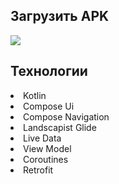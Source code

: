 
<h2><span itemprop = "name"> Загрузить APK</span> <a href="https://github.com/evgeny5454/Pandora-Store/raw/master/Images/Pandora%20Store.apk"></a> </h2>
<img src="https://github.com/evgeny5454/AppChibbis/blob/master/Screen_Recording_20220619-200033_AppChibbis.gif"/>

<h2><span itemprop="name">Технологии</span> </h2>
<li>Kotlin</li>
<li>Compose Ui</li>
<li>Compose Navigation</li>
<li>Landscapist Glide</li>
<li>Live Data</li>
<li>View Model</li>
<li>Coroutines</li>
<li>Retrofit</li>
